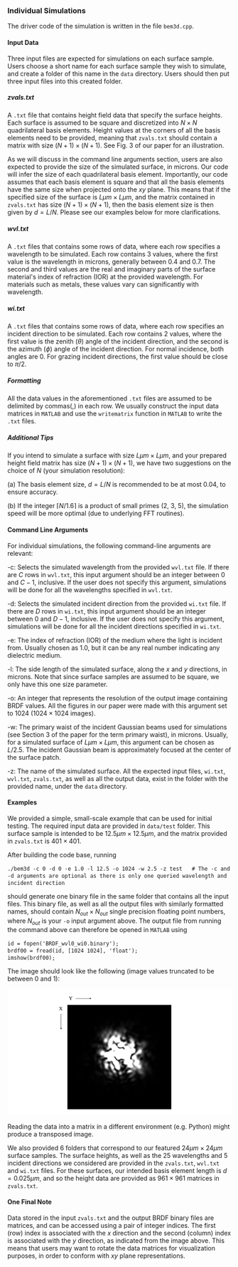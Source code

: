 ### Individual Simulations
The driver code of the simulation is written in the file $\texttt{bem3d.cpp}$. 

#### Input Data
Three input files are expected for simulations on each surface sample. Users choose a short name for each surface sample they wish to simulate, and create a folder of this name in the $\texttt{data}$ directory. Users should then put three input files into this created folder.

##### zvals.txt
A $\texttt{.txt}$ file that contains height field data that specify the surface heights. Each surface is assumed to be square and discretized into $N \times N$ quadrilateral basis elements. Height values at the corners of all the basis elements need to be provided, meaning that $\texttt{zvals.txt}$ should contain a matrix with size $(N + 1) \times (N + 1)$. See Fig. 3 of our paper for an illustration.

As we will discuss in the command line arguments section, users are also expected to provide the size of the simulated surface, in microns. Our code will infer the size of each quadrilateral basis element. Importantly, our code assumes that each basis element is square and that all the basis elements have the same size when projected onto the $xy$ plane. This means that if the specified size of the surface is $L \mu m \times L \mu m$, and the matrix contained in $\texttt{zvals.txt}$ has size $(N + 1) \times (N + 1)$, then the basis element size is then given by $d = L / N$. Please see our examples below for more clarifications.

##### wvl.txt
A $\texttt{.txt}$ files that contains some rows of data, where each row specifies a wavelength to be simulated. Each row contains 3 values, where the first value is the wavelength in microns, generally between 0.4 and 0.7. The second and third values are the real and imaginary parts of the surface material's index of refraction (IOR) at the provided wavelength. For materials such as metals, these values vary can significantly with wavelength.

##### wi.txt
A $\texttt{.txt}$ files that contains some rows of data, where each row specifies an incident direction to be simulated. Each row contains 2 values, where the first value is the zenith ($\theta$) angle of the incident direction, and the second is the azimuth ($\phi$) angle of the incident direction. For normal incidence, both angles are 0. For grazing incident directions, the first value should be close to $\pi / 2$.

##### Formatting
All the data values in the aforementioned $\texttt{.txt}$ files are assumed to be delimited by commas(,) in each row. We usually construct the input data matrices in $\texttt{MATLAB}$ and use the $\texttt{writematrix}$ function in $\texttt{MATLAB}$ to write the $\texttt{.txt}$ files.

##### Additional Tips
If you intend to simulate a surface with size $L \mu m \times L \mu m$, and your prepared height field matrix has size $(N + 1) \times (N + 1)$, we have two suggestions on the choice of $N$ (your simulation resolution):

(a) The basis element size, $d = L / N$ is recommended to be at most 0.04, to ensure accuracy.

(b) If the integer $\lceil N / 1.6 \rceil$ is a product of small primes (2, 3, 5), the simulation speed will be more optimal (due to underlying FFT routines).

#### Command Line Arguments 
For individual simulations, the following command-line arguments are relevant:

-c: Selects the simulated wavelength from the provided $\texttt{wvl.txt}$ file. If there are $C$ rows in $\texttt{wvl.txt}$, this input argument should be an integer between 0 and $C-1$, inclusive. If the user does not specify this argument, simulations will be done for all the wavelengths specified in $\texttt{wvl.txt}$.

-d: Selects the simulated incident direction from the provided $\texttt{wi.txt}$ file. If there are $D$ rows in $\texttt{wi.txt}$, this input argument should be an integer between 0 and $D-1$, inclusive. If the user does not specify this argument, simulations will be done for all the incident directions specified in $\texttt{wi.txt}$.

-e: The index of refraction (IOR) of the medium where the light is incident from. Usually chosen as 1.0, but it can be any real number indicating any dielectric medium.

-l: The side length of the simulated surface, along the $x$ and $y$ directions, in microns. Note that since surface samples are assumed to be square, we only have this one size parameter.

-o: An integer that represents the resolution of the output image containing BRDF values. All the figures in our paper were made with this argument set to 1024 ($1024 \times 1024$ images).

-w: The primary waist of the incident Gaussian beams used for simulations (see Section 3 of the paper for the term primary waist), in microns. Usually, for a simulated surface of $L \mu m \times L \mu m$, this argument can be chosen as $L / 2.5$. The incident Gaussian beam is approximately focused at the center of the surface patch.

-z: The name of the simulated surface. All the expected input files, $\texttt{wi.txt}$, $\texttt{wvl.txt}$, $\texttt{zvals.txt}$, as well as all the output data, exist in the folder with the provided name, under the $\texttt{data}$ directory.

#### Examples
We provided a simple, small-scale example that can be used for initial testing. The required input data are provided in $\texttt{data/test}$ folder. This surface sample is intended to be $12.5 \mu m \times 12.5 \mu m$, and the matrix provided in $\texttt{zvals.txt}$ is $401 \times 401$.

After building the code base, running
```
./bem3d -c 0 -d 0 -e 1.0 -l 12.5 -o 1024 -w 2.5 -z test   # The -c and -d arguments are optional as there is only one queried wavelength and incident direction
```
should generate one binary file in the same folder that contains all the input files. This binary file, as well as all the output files with similarly formatted names, should contain $N_{out} \times N_{out}$ single precision floating point numbers, where $N_{out}$ is your $\texttt{-o}$ input argument above. The output file from running the command above can therefore be opened in $\texttt{MATLAB}$ using
```
id = fopen('BRDF_wvl0_wi0.binary');
brdf00 = fread(id, [1024 1024], 'float');
imshow(brdf00);
```
The image should look like the following (image values truncated to be between 0 and 1):

<p align="center">
  <img src="https://github.com/blaire9989/BEMsim3D/blob/main/data/test/brdf00.jpeg" alt="gray" style="width:600px;"/>
</p>

Reading the data into a matrix in a different environment (e.g. Python) might produce a transposed image. 

We also provided 6 folders that correspond to our featured $24 \mu m \times 24 \mu m$ surface samples. The surface heights, as well as the 25 wavelengths and 5 incident directions we considered are provided in the $\texttt{zvals.txt}$, $\texttt{wvl.txt}$ and $\texttt{wi.txt}$ files. For these surfaces, our intended basis element length is $d = 0.025 \mu m$, and so the height data are provided as $961 \times 961$ matrices in $\texttt{zvals.txt}$.

#### One Final Note

Data stored in the input $\texttt{zvals.txt}$ and the output BRDF binary files are matrices, and can be accessed using a pair of integer indices. The first (row) index is associated with the $x$ direction and the second (column) index is associated with the $y$ direction, as indicated from the image above. This means that users may want to rotate the data matrices for visualization purposes, in order to conform with $xy$ plane representations.
